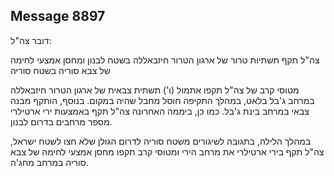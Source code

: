 ## Message 8897

דובר צה"ל:

צה"ל תקף תשתיות טרור של ארגון הטרור חיזבאללה בשטח לבנון ומחסן אמצעי לחימה של צבא סוריה בשטח סוריה

מטוסי קרב של צה"ל תקפו אתמול (ו') תשתית צבאית של ארגון הטרור חיזבאללה במרחב ג'בל בלאט, במהלך התקיפה חוסל מחבל שהיה במקום. בנוסף, הותקף מבנה צבאי במרחב בינת ג'בל. כמו כן, ביממה האחרונה צה"ל תקף באמצעות ירי ארטילרי מספר מרחבים בדרום לבנון.

במהלך הלילה, בתגובה לשיגורים משטח סוריה לדרום הגולן שלא חצו לשטח ישראל, צה"ל תקף בירי ארטילרי את מרחב הירי ומטוסי קרב תקפו מחסן אמצעי לחימה של צבא סוריה במרחב מחג'ה.

